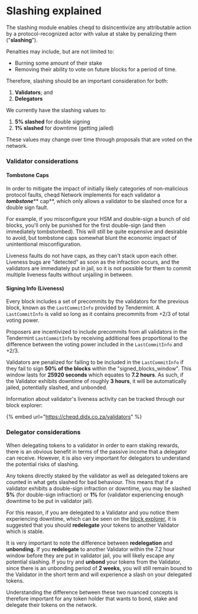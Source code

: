 # Slashing explained

The slashing module enables cheqd to disincentivize any attributable action by a protocol-recognized actor with value at stake by penalizing them ("**slashing**").

Penalties may include, but are not limited to:

* Burning some amount of their stake
* Removing their ability to vote on future blocks for a period of time.

Therefore, slashing should be an important consideration for both:

1. **Validators**; and
2. **Delegators**

We currently have the slashing values to:

1. **5% slashed** for double signing
2. **1% slashed** for downtime (getting jailed)

These values may change over time through proposals that are voted on the network.

### Validator considerations

#### Tombstone Caps <a href="#tombstone-caps" id="tombstone-caps"></a>

In order to mitigate the impact of initially likely categories of non-malicious protocol faults, cheqd Network implements for each validator a _**tombstone**_** cap**, which only allows a validator to be slashed once for a double sign fault.&#x20;

For example, if you misconfigure your HSM and double-sign a bunch of old blocks, you'll only be punished for the first double-sign (and then immediately tombstombed). This will still be quite expensive and desirable to avoid, but tombstone caps somewhat blunt the economic impact of unintentional misconfiguration.

Liveness faults do not have caps, as they can't stack upon each other. Liveness bugs are "detected" as soon as the infraction occurs, and the validators are immediately put in jail, so it is not possible for them to commit multiple liveness faults without unjailing in between.

#### Signing Info (Liveness) <a href="#signing-info-liveness" id="signing-info-liveness"></a>

Every block includes a set of precommits by the validators for the previous block, known as the `LastCommitInfo` provided by Tendermint. A `LastCommitInfo` is valid so long as it contains precommits from +2/3 of total voting power.

Proposers are incentivized to include precommits from all validators in the Tendermint `LastCommitInfo` by receiving additional fees proportional to the difference between the voting power included in the `LastCommitInfo` and +2/3.

Validators are penalized for failing to be included in the `LastCommitInfo` if they fail to sign **50% of the blocks** within the "signed\_blocks\_window". This window lasts for **25920 seconds** which equates to **7.2 hours**. As such, if the Validator exhibits downtime of roughly **3 hours**, it will be automatically jailed, potentially slashed, and unbonded.

Information about validator's liveness activity can be tracked through our block explorer:

{% embed url="https://cheqd.didx.co.za/validators" %}

### Delegator considerations

When delegating tokens to a validator in order to earn staking rewards, there is an obvious benefit in terms of the passive income that a delegator can receive. However, it is also very important for delegators to understand the potential risks of slashing.&#x20;

Any tokens directly staked by the validator as well as delegated tokens are counted in what gets slashed for bad behaviour. This means that if a validator exhibits a double-sign infraction or downtime, you may be slashed **5%** (for double-sign infraction) or **1%** for (validator experiencing enough downtime to be put in validator jail).

For this reason, if you are delegated to a Validator and you notice them experiencing downtime, which can be seen on the [block explorer](https://cheqd.didx.co.za/validators), it is suggested that you should **redelegate** your tokens to another Validator which is stable.

It is very important to note the difference between **redelegation** and **unbonding.** If you **redelegate** to another Validator within the 7.2 hour window before they are put in validator jail, you will likely escape any potential slashing. If you try and **unbond** your tokens from the Validator, since there is an unbonding period of **2 weeks,** you will still remain bound to the Validator in the short term and will experience a slash on your delegated tokens.

Understanding the difference between these two nuanced concepts is therefore important for any token holder that wants to bond, stake and delegate their tokens on the network.
